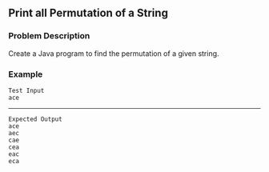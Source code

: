 ## Print all Permutation of a String

### Problem Description
Create a Java program to find the permutation of a given string.

### Example
    Test Input
    ace
-----
    Expected Output
    ace
    aec
    cae
    cea
    eac
    eca